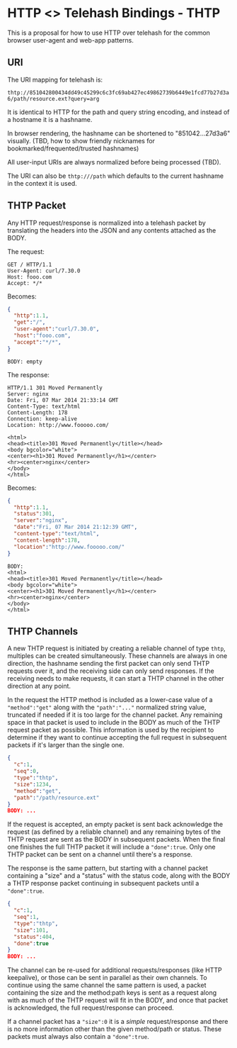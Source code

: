 HTTP <> Telehash Bindings - THTP
================================

This is a proposal for how to use HTTP over telehash for the common browser user-agent and web-app patterns.

## URI

The URI mapping for telehash is:

`thtp://851042800434dd49c45299c6c3fc69ab427ec49862739b6449e1fcd77b27d3a6/path/resource.ext?query=arg`

It is identical to HTTP for the path and query string encoding, and instead of a hostname it is a hashname.

In browser rendering, the hashname can be shortened to "851042...27d3a6" visually. (TBD, how to show friendly nicknames for bookmarked/frequented/trusted hashnames)

All user-input URIs are always normalized before being processed (TBD).

The URI can also be `thtp:///path` which defaults to the current hashname in the context it is used.

## THTP Packet

Any HTTP request/response is normalized into a telehash packet by translating the headers into the JSON and any contents attached as the BODY.

The request: 

```
GET / HTTP/1.1
User-Agent: curl/7.30.0
Host: fooo.com
Accept: */*
```

Becomes:

```json
{
  "http":1.1,
  "get":"/",
  "user-agent":"curl/7.30.0",
  "host":"fooo.com",
  "accept":"*/*",
}
```
```
BODY: empty
```

The response:

```
HTTP/1.1 301 Moved Permanently
Server: nginx
Date: Fri, 07 Mar 2014 21:33:14 GMT
Content-Type: text/html
Content-Length: 178
Connection: keep-alive
Location: http://www.fooooo.com/

<html>
<head><title>301 Moved Permanently</title></head>
<body bgcolor="white">
<center><h1>301 Moved Permanently</h1></center>
<hr><center>nginx</center>
</body>
</html>
```

Becomes:

```json
{
  "http":1.1,
  "status":301,
  "server":"nginx",
  "date":"Fri, 07 Mar 2014 21:12:39 GMT",
  "content-type":"text/html",
  "content-length":178,
  "location":"http://www.fooooo.com/"
}
```
```
BODY:
<html>
<head><title>301 Moved Permanently</title></head>
<body bgcolor="white">
<center><h1>301 Moved Permanently</h1></center>
<hr><center>nginx</center>
</body>
</html>
```


## THTP Channels

A new THTP request is initiated by creating a reliable channel of type `thtp`, multiples can be created simultaneously. These channels are always in one direction, the hashname sending the first packet can only send THTP requests over it, and the receiving side can only send responses.  If the receiving needs to make requests, it can start a THTP channel in the other direction at any point.

In the request the HTTP method is included as a lower-case value of a `"method":"get"` along with the `"path":"..."` normalized string value, truncated if needed if it is too large for the channel packet. Any remaining space in that packet is used to include in the BODY as much of the THTP request packet as possible.  This information is used by the recipient to determine if they want to continue accepting the full request in subsequent packets if it's larger than the single one.

```json
{
  "c":1,
  "seq":0,
  "type":"thtp",
  "size":1234,
  "method":"get",
  "path":"/path/resource.ext"
}
BODY: ...
```

If the request is accepted, an empty packet is sent back acknowledge the request (as defined by a reliable channel) and any remaining bytes of the THTP request are sent as the BODY in subsequent packets.  When the final one finishes the full THTP packet it will include a `"done":true`. Only one THTP packet can be sent on a channel until there's a response.

The response is the same pattern, but starting with a channel packet containing a "size" and a "status" with the status code, along with the BODY a THTP response packet continuing in subsequent packets until a `"done":true`.

```json
{
  "c":1,
  "seq":1,
  "type":"thtp",
  "size":101,
  "status":404,
  "done":true
}
BODY: ...
```

The channel can be re-used for additional requests/responses (like HTTP keepalive), or those can be sent in parallel as their own channels.  To continue using the same channel the same pattern is used, a packet containing the size and the method:path keys is sent as a request along with as much of the THTP request will fit in the BODY, and once that packet is acknowledged, the full request/response can proceed.

If a channel packet has a `"size":0` it is a *simple* request/response and there is no more information other than the given method/path or status.  These packets must always also contain a `"done":true`.
